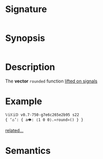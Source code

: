 # Signature
```vikid-signature
```

# Synopsis
```vikid-synopsis
```

# Description
The __vector__ `rounded` function [lifted on signals](/refman/concepts/pure_functions)

# Example
```vikid-script
𝕍i𝕂i𝔻 v0.7-750-g7e6c265e2b95 s22
{ ‘⌂’: { a👁: ⟨1 0 0⟩.«round»() } }
```


[related...](https://en.wikipedia.org/wiki/Rounding)

# Semantics